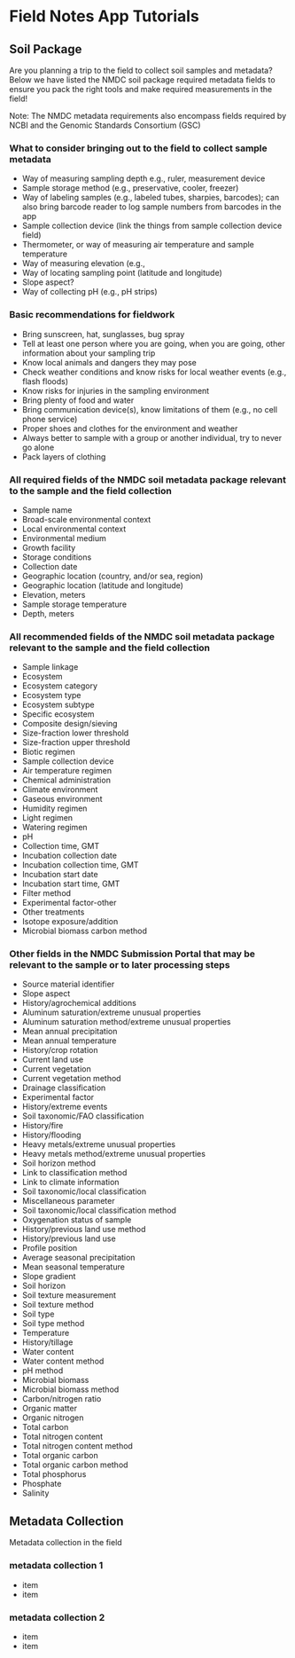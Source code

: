 # Field Notes App Tutorials

## Soil Package

Are you planning a trip to the field to collect soil samples and metadata? Below we have listed the NMDC soil package required metadata fields to ensure you pack the right tools and make required measurements in the field!

Note: The NMDC metadata requirements also encompass fields required by NCBI and the Genomic Standards Consortium (GSC)

### What to consider bringing out to the field to collect sample metadata

- Way of measuring sampling depth e.g., ruler, measurement device
- Sample storage method (e.g., preservative, cooler, freezer)
- Way of labeling samples (e.g., labeled tubes, sharpies, barcodes); can also bring barcode reader to log sample numbers from barcodes in the app
- Sample collection device (link the things from sample collection device field)
- Thermometer, or way of measuring air temperature and sample temperature
- Way of measuring elevation (e.g.,
- Way of locating sampling point (latitude and longitude)
- Slope aspect?
- Way of collecting pH (e.g., pH strips)

### Basic recommendations for fieldwork

- Bring sunscreen, hat, sunglasses, bug spray
- Tell at least one person where you are going, when you are going, other information about your sampling trip
- Know local animals and dangers they may pose
- Check weather conditions and know risks for local weather events (e.g., flash floods)
- Know risks for injuries in the sampling environment
- Bring plenty of food and water
- Bring communication device(s), know limitations of them (e.g., no cell phone service)
- Proper shoes and clothes for the environment and weather
- Always better to sample with a group or another individual, try to never go alone
- Pack layers of clothing

### All required fields of the NMDC soil metadata package relevant to the sample and the field collection

- Sample name
- Broad-scale environmental context
- Local environmental context
- Environmental medium
- Growth facility
- Storage conditions
- Collection date
- Geographic location (country, and/or sea, region)
- Geographic location (latitude and longitude)
- Elevation, meters
- Sample storage temperature
- Depth, meters

### All recommended fields of the NMDC soil metadata package relevant to the sample and the field collection

- Sample linkage
- Ecosystem
- Ecosystem category
- Ecosystem type
- Ecosystem subtype
- Specific ecosystem
- Composite design/sieving
- Size-fraction lower threshold
- Size-fraction upper threshold
- Biotic regimen
- Sample collection device
- Air temperature regimen
- Chemical administration
- Climate environment
- Gaseous environment
- Humidity regimen
- Light regimen
- Watering regimen
- pH
- Collection time, GMT
- Incubation collection date
- Incubation collection time, GMT
- Incubation start date
- Incubation start time, GMT
- Filter method
- Experimental factor-other
- Other treatments
- Isotope exposure/addition
- Microbial biomass carbon method

### Other fields in the NMDC Submission Portal that may be relevant to the sample or to later processing steps

- Source material identifier
- Slope aspect
- History/agrochemical additions
- Aluminum saturation/extreme unusual properties
- Aluminum saturation method/extreme unusual properties
- Mean annual precipitation
- Mean annual temperature
- History/crop rotation
- Current land use
- Current vegetation
- Current vegetation method
- Drainage classification
- Experimental factor
- History/extreme events
- Soil taxonomic/FAO classification
- History/fire
- History/flooding
- Heavy metals/extreme unusual properties
- Heavy metals method/extreme unusual properties
- Soil horizon method
- Link to classification method
- Link to climate information
- Soil taxonomic/local classification
- Miscellaneous parameter
- Soil taxonomic/local classification method
- Oxygenation status of sample
- History/previous land use method
- History/previous land use
- Profile position
- Average seasonal precipitation
- Mean seasonal temperature
- Slope gradient
- Soil horizon
- Soil texture measurement
- Soil texture method
- Soil type
- Soil type method
- Temperature
- History/tillage
- Water content
- Water content method
- pH method
- Microbial biomass
- Microbial biomass method
- Carbon/nitrogen ratio
- Organic matter
- Organic nitrogen
- Total carbon
- Total nitrogen content
- Total nitrogen content method
- Total organic carbon
- Total organic carbon method
- Total phosphorus
- Phosphate
- Salinity

## Metadata Collection

Metadata collection in the field

### metadata collection 1

- item
- item

### metadata collection 2

- item
- item
